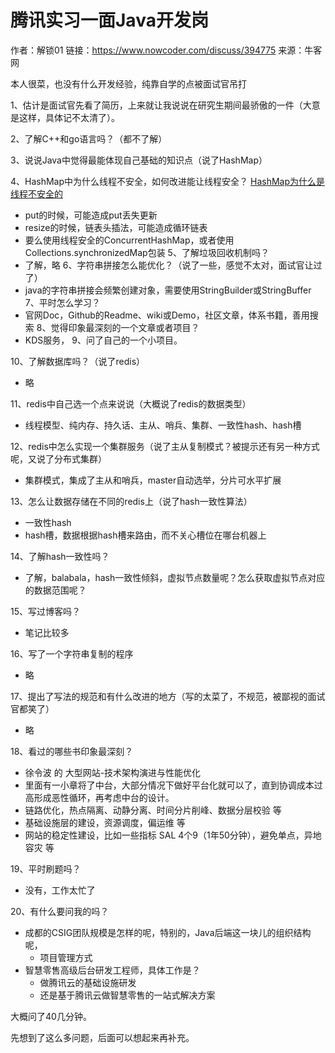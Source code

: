 # 腾讯实习一面Java开发岗

作者：解锁01
链接：https://www.nowcoder.com/discuss/394775
来源：牛客网

本人很菜，也没有什么开发经验，纯靠自学的点被面试官吊打

1、估计是面试官先看了简历，上来就让我说说在研究生期间最骄傲的一件（大意是这样，具体记不太清了）。

2、了解C++和go语言吗？（都不了解）

3、说说Java中觉得最能体现自己基础的知识点（说了HashMap）

4、HashMap中为什么线程不安全，如何改进能让线程安全？ [HashMap为什么是线程不安全的](https://blog.csdn.net/swl1993831/article/details/91896811)
- put的时候，可能造成put丢失更新
- resize的时候，链表头插法，可能造成循环链表
- 要么使用线程安全的ConcurrentHashMap，或者使用Collections.synchronizedMap包装
5、了解垃圾回收机制吗？
- 了解，略
6、字符串拼接怎么能优化？（说了一些，感觉不太对，面试官让过了）
- java的字符串拼接会频繁创建对象，需要使用StringBuilder或StringBuffer
7、平时怎么学习？
- 官网Doc，Github的Readme、wiki或Demo，社区文章，体系书籍，善用搜索 
8、觉得印象最深刻的一个文章或者项目？
- KDS服务，
9、问了自己的一个小项目。

10、了解数据库吗？（说了redis）
- 略

11、redis中自己选一个点来说说（大概说了redis的数据类型）
- 线程模型、纯内存、持久话、主从、哨兵、集群、一致性hash、hash槽

12、redis中怎么实现一个集群服务（说了主从复制模式？被提示还有另一种方式呢，又说了分布式集群）
- 集群模式，集成了主从和哨兵，master自动选举，分片可水平扩展

13、怎么让数据存储在不同的redis上（说了hash一致性算法）
- 一致性hash
- hash槽，数据根据hash槽来路由，而不关心槽位在哪台机器上

14、了解hash一致性吗？
- 了解，balabala，hash一致性倾斜，虚拟节点数量呢？怎么获取虚拟节点对应的数据范围呢？

15、写过博客吗？
- 笔记比较多

16、写了一个字符串复制的程序
- 略

17、提出了写法的规范和有什么改进的地方（写的太菜了，不规范，被鄙视的面试官都笑了）
- 略

18、看过的哪些书印象最深刻？
- 徐令波 的 大型网站-技术架构演进与性能优化
- 里面有一小章将了中台，大部分情况下做好平台化就可以了，直到协调成本过高形成恶性循环，再考虑中台的设计。
- 链路优化，热点隔离、动静分离、时间分片削峰、数据分层校验 等
- 基础设施层的建设，资源调度，偏运维 等
- 网站的稳定性建设，比如一些指标 SAL 4个9（1年50分钟），避免单点，异地容灾 等

19、平时刷题吗？
- 没有，工作太忙了

20、有什么要问我的吗？
- 成都的CSIG团队规模是怎样的呢，特别的，Java后端这一块儿的组织结构呢，
    - 项目管理方式
- 智慧零售高级后台研发工程师，具体工作是？
    - 做腾讯云的基础设施研发
    - 还是基于腾讯云做智慧零售的一站式解决方案

大概问了40几分钟。

先想到了这么多问题，后面可以想起来再补充。